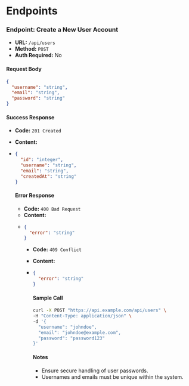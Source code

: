 # Endpoints

### Endpoint: Create a New User Account

* **URL:** `/api/users`
* **Method:** `POST`
* **Auth Required:** No

#### Request Body

```json
{
  "username": "string",
  "email": "string",
  "password": "string"
}
```

#### Success Response

* **Code:** `201 Created`
* **Content:**
*   ```json
    {
      "id": "integer",
      "username": "string",
      "email": "string",
      "createdAt": "string"
    }
    ```

    #### Error Response

    * **Code:** `400 Bad Request`
    * **Content:**
    * ```json
      {
        "error": "string"
      }
      ```
      * **Code:** `409 Conflict`
      * **Content:**
      *   ```json
          {
            "error": "string"
          }
          ```

          #### Sample Call

          ```bash
          curl -X POST "https://api.example.com/api/users" \
          -H "Content-Type: application/json" \
          -d '{
            "username": "johndoe",
            "email": "johndoe@example.com",
            "password": "password123"
          }'
          ```

          #### Notes

          * Ensure secure handling of user passwords.
          * Usernames and emails must be unique within the system.
